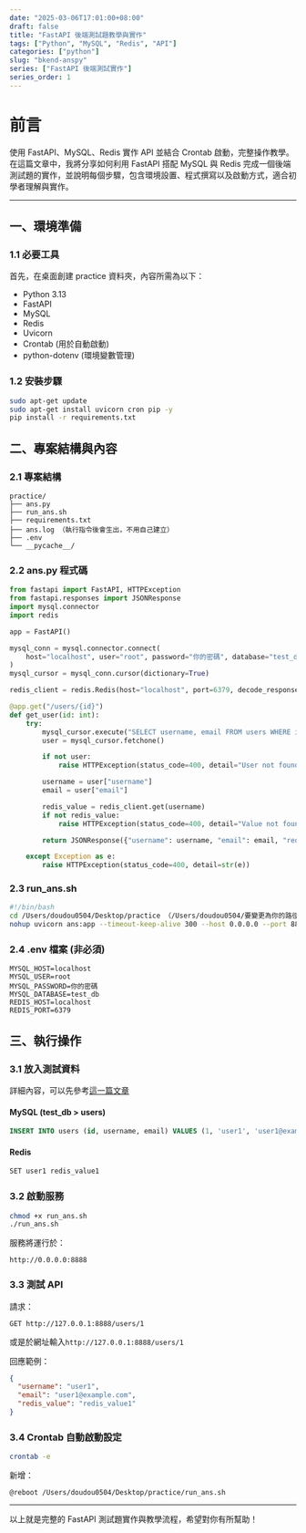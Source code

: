 ```yaml
---
date: "2025-03-06T17:01:00+08:00"
draft: false
title: "FastAPI 後端測試題教學與實作"
tags: ["Python", "MySQL", "Redis", "API"]
categories: ["python"]
slug: "bkend-anspy"
series: ["FastAPI 後端測試實作"]
series_order: 1
---
```


# 前言

使用 FastAPI、MySQL、Redis 實作 API 並結合 Crontab 啟動，完整操作教學。
在這篇文章中，我將分享如何利用 FastAPI 搭配 MySQL 與 Redis 完成一個後端測試題的實作，並說明每個步驟，包含環境設置、程式撰寫以及啟動方式，適合初學者理解與實作。

<!--more-->

---

## 一、環境準備

### 1.1 必要工具

首先，在桌面創建 practice 資料夾，內容所需為以下：

- Python 3.13
- FastAPI
- MySQL
- Redis
- Uvicorn
- Crontab (用於自動啟動)
- python-dotenv (環境變數管理)

### 1.2 安裝步驟

```bash
sudo apt-get update
sudo apt-get install uvicorn cron pip -y
pip install -r requirements.txt
```

## 二、專案結構與內容

### 2.1 專案結構

```
practice/
├── ans.py
├── run_ans.sh
├── requirements.txt
├── ans.log （執行指令後會生出，不用自己建立）
├── .env
└── __pycache__/
```

### 2.2 ans.py 程式碼

```python
from fastapi import FastAPI, HTTPException
from fastapi.responses import JSONResponse
import mysql.connector
import redis

app = FastAPI()

mysql_conn = mysql.connector.connect(
    host="localhost", user="root", password="你的密碼", database="test_db"
)
mysql_cursor = mysql_conn.cursor(dictionary=True)

redis_client = redis.Redis(host="localhost", port=6379, decode_responses=True)

@app.get("/users/{id}")
def get_user(id: int):
    try:
        mysql_cursor.execute("SELECT username, email FROM users WHERE id = %s", (id,))
        user = mysql_cursor.fetchone()

        if not user:
            raise HTTPException(status_code=400, detail="User not found in MySQL")

        username = user["username"]
        email = user["email"]

        redis_value = redis_client.get(username)
        if not redis_value:
            raise HTTPException(status_code=400, detail="Value not found in Redis")

        return JSONResponse({"username": username, "email": email, "redis_value": redis_value})

    except Exception as e:
        raise HTTPException(status_code=400, detail=str(e))
```

### 2.3 run_ans.sh

```bash
#!/bin/bash
cd /Users/doudou0504/Desktop/practice （/Users/doudou0504/要變更為你的路徑）
nohup uvicorn ans:app --timeout-keep-alive 300 --host 0.0.0.0 --port 8888 --reload >> ans.log 2>&1 &
```

### 2.4 .env 檔案 (非必須)

```
MYSQL_HOST=localhost
MYSQL_USER=root
MYSQL_PASSWORD=你的密碼
MYSQL_DATABASE=test_db
REDIS_HOST=localhost
REDIS_PORT=6379
```

## 三、執行操作

### 3.1 放入測試資料

詳細內容，可以先參考[這一篇文章](https://doudouu0504.github.io/doudouublog/posts/bkend-anspy-mysql-redis/)

#### MySQL (test_db > users)

```sql
INSERT INTO users (id, username, email) VALUES (1, 'user1', 'user1@example.com');
```

#### Redis

```bash
SET user1 redis_value1
```

### 3.2 啟動服務

```bash
chmod +x run_ans.sh
./run_ans.sh
```

服務將運行於：

```
http://0.0.0.0:8888
```

### 3.3 測試 API

請求：

```
GET http://127.0.0.1:8888/users/1
```

或是於網址輸入`http://127.0.0.1:8888/users/1`

回應範例：

```json
{
  "username": "user1",
  "email": "user1@example.com",
  "redis_value": "redis_value1"
}
```

### 3.4 Crontab 自動啟動設定

```bash
crontab -e
```

新增：

```
@reboot /Users/doudou0504/Desktop/practice/run_ans.sh
```

---

以上就是完整的 FastAPI 測試題實作與教學流程，希望對你有所幫助！
